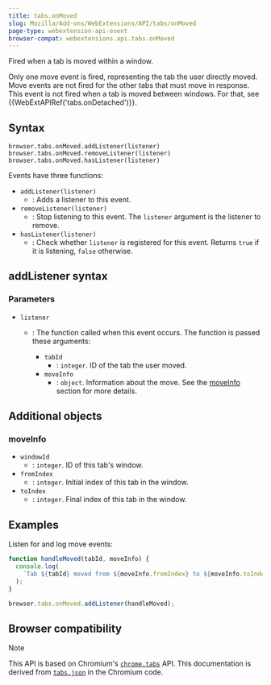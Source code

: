 ```yaml
---
title: tabs.onMoved
slug: Mozilla/Add-ons/WebExtensions/API/tabs/onMoved
page-type: webextension-api-event
browser-compat: webextensions.api.tabs.onMoved
---
```




Fired when a tab is moved within a window.

Only one move event is fired, representing the tab the user directly moved. Move events are not fired for the other tabs that must move in response. This event is not fired when a tab is moved between windows. For that, see {{WebExtAPIRef('tabs.onDetached')}}.

## Syntax

```js-nolint
browser.tabs.onMoved.addListener(listener)
browser.tabs.onMoved.removeListener(listener)
browser.tabs.onMoved.hasListener(listener)
```

Events have three functions:

- `addListener(listener)`
  - : Adds a listener to this event.
- `removeListener(listener)`
  - : Stop listening to this event. The `listener` argument is the listener to remove.
- `hasListener(listener)`
  - : Check whether `listener` is registered for this event. Returns `true` if it is listening, `false` otherwise.

## addListener syntax

### Parameters

- `listener`

  - : The function called when this event occurs. The function is passed these arguments:

    - `tabId`
      - : `integer`. ID of the tab the user moved.
    - `moveInfo`
      - : `object`. Information about the move. See the [moveInfo](#moveinfo_2) section for more details.

## Additional objects

### moveInfo

- `windowId`
  - : `integer`. ID of this tab's window.
- `fromIndex`
  - : `integer`. Initial index of this tab in the window.
- `toIndex`
  - : `integer`. Final index of this tab in the window.

## Examples

Listen for and log move events:

```js
function handleMoved(tabId, moveInfo) {
  console.log(
    `Tab ${tabId} moved from ${moveInfo.fromIndex} to ${moveInfo.toIndex}`,
  );
}

browser.tabs.onMoved.addListener(handleMoved);
```



## Browser compatibility



> [!NOTE]
> This API is based on Chromium's [`chrome.tabs`](https://developer.chrome.com/docs/extensions/reference/api/tabs#event-onMoved) API. This documentation is derived from [`tabs.json`](https://chromium.googlesource.com/chromium/src/+/master/chrome/common/extensions/api/tabs.json) in the Chromium code.

<!--
// Copyright 2015 The Chromium Authors. All rights reserved.
//
// Redistribution and use in source and binary forms, with or without
// modification, are permitted provided that the following conditions are
// met:
//
//    * Redistributions of source code must retain the above copyright
// notice, this list of conditions and the following disclaimer.
//    * Redistributions in binary form must reproduce the above
// copyright notice, this list of conditions and the following disclaimer
// in the documentation and/or other materials provided with the
// distribution.
//    * Neither the name of Google Inc. nor the names of its
// contributors may be used to endorse or promote products derived from
// this software without specific prior written permission.
//
// THIS SOFTWARE IS PROVIDED BY THE COPYRIGHT HOLDERS AND CONTRIBUTORS
// "AS IS" AND ANY EXPRESS OR IMPLIED WARRANTIES, INCLUDING, BUT NOT
// LIMITED TO, THE IMPLIED WARRANTIES OF MERCHANTABILITY AND FITNESS FOR
// A PARTICULAR PURPOSE ARE DISCLAIMED. IN NO EVENT SHALL THE COPYRIGHT
// OWNER OR CONTRIBUTORS BE LIABLE FOR ANY DIRECT, INDIRECT, INCIDENTAL,
// SPECIAL, EXEMPLARY, OR CONSEQUENTIAL DAMAGES (INCLUDING, BUT NOT
// LIMITED TO, PROCUREMENT OF SUBSTITUTE GOODS OR SERVICES; LOSS OF USE,
// DATA, OR PROFITS; OR BUSINESS INTERRUPTION) HOWEVER CAUSED AND ON ANY
// THEORY OF LIABILITY, WHETHER IN CONTRACT, STRICT LIABILITY, OR TORT
// (INCLUDING NEGLIGENCE OR OTHERWISE) ARISING IN ANY WAY OUT OF THE USE
// OF THIS SOFTWARE, EVEN IF ADVISED OF THE POSSIBILITY OF SUCH DAMAGE.
-->
